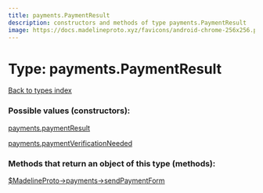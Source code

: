 ```yaml
---
title: payments.PaymentResult
description: constructors and methods of type payments.PaymentResult
image: https://docs.madelineproto.xyz/favicons/android-chrome-256x256.png
---
```

# Type: payments.PaymentResult  
[Back to types index](index.md)



### Possible values (constructors):

[payments.paymentResult](../constructors/payments.paymentResult.md)  

[payments.paymentVerificationNeeded](../constructors/payments.paymentVerificationNeeded.md)  



### Methods that return an object of this type (methods):

[$MadelineProto->payments->sendPaymentForm](../methods/payments.sendPaymentForm.md)  




